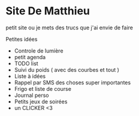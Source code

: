# Site De Matthieu
petit site ou je mets des trucs que j'ai envie de faire 

Petites idées

- Controle de lumière
- petit agenda
- TODO list
- Suivi du poids ( avec des courbes et tout )
- Liste à idées
- Rappel par SMS des choses super importantes
- Frigo et liste de course
- Journal perso
- Petits jeux de soirées
- un CLICKER <3

